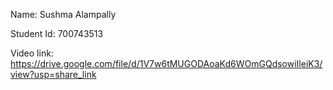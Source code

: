 
Name: Sushma Alampally

Student Id: 700743513

Video link:  https://drive.google.com/file/d/1V7w6tMUGODAoaKd6WOmGQdsowiIleiK3/view?usp=share_link
